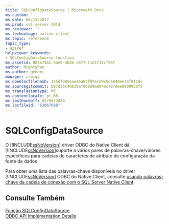 ```yaml
---
title: SQLConfigDataSource | Microsoft Docs
ms.custom: ''
ms.date: 06/13/2017
ms.prod: sql-server-2014
ms.reviewer: ''
ms.technology: native-client
ms.topic: reference
topic_type:
- apiref
helpviewer_keywords:
- SQLConfigDataSource function
ms.assetid: 003e75b1-54e5-4b36-a6f7-11e1f14cf98f
author: MightyPen
ms.author: genemi
manager: craigg
ms.openlocfilehash: 155d70856ae46a83f07ecd9c5c6848ee74f813dc
ms.sourcegitcommit: b87d36c46b39af8b929ad94ec707dee8800950f5
ms.translationtype: MT
ms.contentlocale: pt-BR
ms.lasthandoff: 02/08/2020
ms.locfileid: "63067698"
---
```

# <a name="sqlconfigdatasource"></a>SQLConfigDataSource
  O [!INCLUDE[ssNoVersion](../../includes/ssnoversion-md.md)] driver ODBC do Native Client dá [!INCLUDE[ssNoVersion](../../includes/ssnoversion-md.md)]suporte a vários pares de palavras-chave/valores específicos para cadeias de caracteres de atributo de configuração da fonte de dados  
  
 Para obter uma lista das palavras-chave disponíveis no driver [!INCLUDE[ssNoVersion](../../includes/ssnoversion-md.md)] ODBC do Native Client, consulte [usando palavras-chave da cadeia de conexão com o SQL Server Native Client](../native-client/applications/using-connection-string-keywords-with-sql-server-native-client.md).  
  
## <a name="see-also"></a>Consulte Também  
 [Função SQLConfigDataSource](https://go.microsoft.com/fwlink/?LinkId=59337)   
 [ODBC API Implementation Details](odbc-api-implementation-details.md)  
  
  
